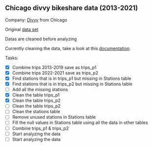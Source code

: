 ## Chicago divvy bikeshare data (2013-2021)

Company:
[Divvy](https://divvybikes.com) from Chicago

Original [data set](https://divvy-tripdata.s3.amazonaws.com/index.html)

Datas are cleaned before analyzing

Currently cleaning the data, take a look at this [documentation](https://github.com/56i8/divvy-bikeshare/tree/main/documentations#readme).

Tasks:
- [x] Combine trips 2013-2019 save as trips_p1
- [x] Combine trips 2022-2021 save as trips_p2
- [x] Find stations that is in trips_p1 but missing in Stations table
- [x] Find stations that is in trips_p2 but missing in Stations table
- [ ] Add all the missing stations
- [x] Clean the table trips_p1
- [x] Clean the table trips_p2
- [ ] Clean the table trips_p2
- [ ] Clean the stations table
- [ ] Remove unused stations in Stations table
- [ ] Fill the null values in Stations table using all the data in other tables
- [ ] Combine trips_p1 & trips_p2
- [ ] Start analyzing the data
- [ ] Start analyzing the data
